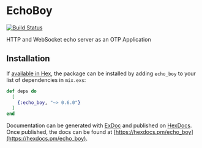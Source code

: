 # EchoBoy
[![Build Status](https://circleci.com/gh/rupurt/echo_boy.svg?style=svg)](https://circleci.com/gh/rupurt/echo_boy)

HTTP and WebSocket echo server as an OTP Application

## Installation

If [available in Hex](https://hex.pm/docs/publish), the package can be installed
by adding `echo_boy` to your list of dependencies in `mix.exs`:

```elixir
def deps do
  [
    {:echo_boy, "~> 0.6.0"}
  ]
end
```

Documentation can be generated with [ExDoc](https://github.com/elixir-lang/ex_doc)
and published on [HexDocs](https://hexdocs.pm). Once published, the docs can
be found at [https://hexdocs.pm/echo_boy](https://hexdocs.pm/echo_boy).

